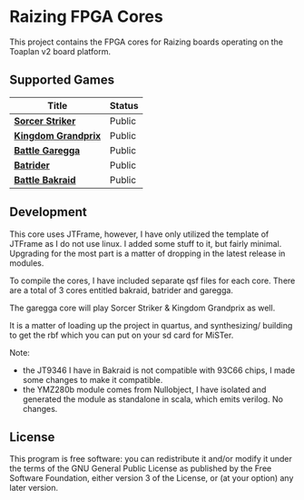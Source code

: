 # Raizing FPGA Cores

This project contains the FPGA cores for Raizing boards operating on the Toaplan v2 board platform.

## Supported Games

| Title                                                                                                                 | Status        |
|-----------------------------------------------------------------------------------------------------------------------|---------------|
| [**Sorcer Striker**](https://en.wikipedia.org/wiki/Sorcer_Striker)                                                    | Public        |
| [**Kingdom Grandprix**](https://en.wikipedia.org/wiki/Kingdom_Grand_Prix)                                             | Public        |
| [**Battle Garegga**](https://en.wikipedia.org/wiki/Battle_Garegga)                                                    | Public        |
| [**Batrider**](https://en.wikipedia.org/wiki/Armed_Police_Batrider)                                                   | Public        |
| [**Battle Bakraid**](https://en.wikipedia.org/wiki/Battle_Bakraid)                                                    | Public        |

## Development

This core uses JTFrame, however, I have only utilized the template of JTFrame as I do not use linux. I added some stuff to it, but fairly minimal.
Upgrading for the most part is a matter of dropping in the latest release in modules.

To compile the cores, I have included separate qsf files for each core. There are a total of 3 cores entitled bakraid, batrider and garegga.

The garegga core will play Sorcer Striker & Kingdom Grandprix as well.

It is a matter of loading up the project in quartus, and synthesizing/ building to get the rbf which you can put on your sd card for MiSTer.

Note:
- the JT9346 I have in Bakraid is not compatible with 93C66 chips, I made some changes to make it compatible.
- the YMZ280b module comes from Nullobject, I have isolated and generated the module as standalone in scala, which emits verilog. No changes.
## License

This program is free software: you can redistribute it and/or modify it under the terms of the GNU General Public License as published by the Free Software Foundation, either version 3 of the License, or (at your option) any later version.
